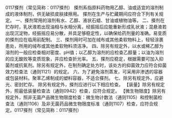 0117搽剂（常见简称：0117搽剂）
搽剂系指原料药物用乙醇、油或适宜的溶剂制成的液体制剂，供无破损皮肤揉擦用。
搽剂在生产与贮藏期间应符合下列有关规定。
一、搽剂常用的溶剂有水、乙醇、液状石蜡、甘油或植物油等。
二、搽剂在贮存时，乳状液若出现油相与水相分离，经振摇后应能重新形成乳状液；混悬液若出现沉淀物，经振摇应易分散，并具足够稳定性，以确保给药剂量的准确。易变质的搽剂应在临用前配制。
三、搽剂用时可加在绒布或其他柔软物料上，轻轻涂裹患处，所用的绒布或其他柔软物料须洁净。
四、除另有规定外，以水或稀乙醇为溶剂的一般应检查相对密度、pH值；以乙醇为溶剂的应检查乙醇量；以油为溶剂的应无酸败等变质现象，并应检查折光率。
五、搽剂应稳定，根据需要可加入抑菌剂或抗氧剂。除另有规定外，在制剂确定处方时，该处方的抑菌效力应符合抑菌效力检查法（通则1121）的规定。
六、为了避免溶剂蒸发，可采用非渗透的容器或包装材料。聚苯乙烯制成的塑料容器，不适合搽剂。
七、除另有规定外，应避光、密封贮存。
除另有规定外，搽剂应进行以下相应检查。
【装量】除另有规定外，照最低装量检查法（通则0942）检查，应符合规定。
【微生物限度】除另有规定外，照非无菌产品微生物限度检查：微生物计数法（通则1105）和控制菌检查法（通则1106）及非无菌药品微生物限度标准（通则1107）检查，应符合规定。0117搽剂（常见简称：0117搽剂）